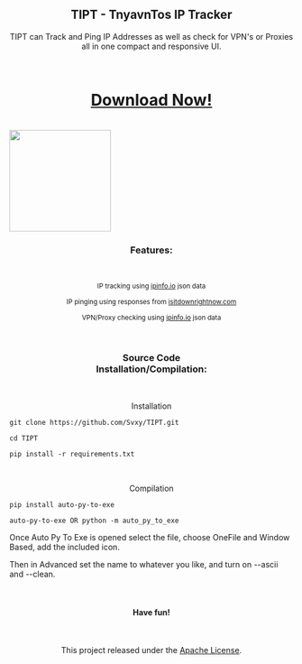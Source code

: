 <h2 align=center>TIPT - TnyavnTos IP Tracker</h2>

<p align=center>TIPT can Track and Ping IP Addresses as well as check for VPN's or Proxies all in one compact and responsive UI.</p>

<br>

<h1 align=center><a href='https://github.com/Svxy/TIPT/releases/download/v1.2/TIPTv1.2.zip'>Download Now!</a></h1>

<br>

<img src='./assets/TIPT_Preview.png' height='180px'>

<br>

<h3 align=center>Features:</h3>

<br>

<p align=center><sup>IP tracking using <a href='https://ipinfo.io' target='_blank'>ipinfo.io</a> json data</sup></p>

<p align=center><sup>IP pinging using responses from <a href='https://isitdownrightnow.com' target='_blank'>isitdownrightnow.com</a></sup></p>

<p align=center><sup>VPN/Proxy checking using <a href='https://ipinfo.io' target='_blank'>ipinfo.io</a> json data</sup></p>

<br>

<h3 align=center>Source Code<br>Installation/Compilation:</h3>

<br>

<p align=center>Installation</p>

```shell
git clone https://github.com/Svxy/TIPT.git
```

```shell
cd TIPT
```

```shell
pip install -r requirements.txt
```

<br>

<p align=center>Compilation</p>

```shell
pip install auto-py-to-exe
```

```shell
auto-py-to-exe OR python -m auto_py_to_exe
```

Once Auto Py To Exe is opened select the file, choose OneFile and Window Based, add the included icon.

Then in Advanced set the name to whatever you like, and turn on --ascii and --clean.

<br>

<h4 align=center>Have fun!</h4>

<br>

<p align=center>This project released under the <a href='./LICENSE'>Apache License</a>.</p>